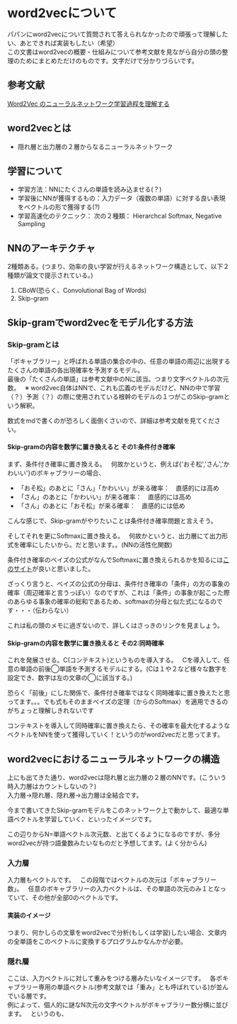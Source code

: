 # word2vecについて  
パパンにword2vecについて質問されて答えられなかったので頑張って理解したい、あとできれば実装もしたい（希望）  
この文書はword2vecの概要・仕組みについて参考文献を見ながら自分の頭の整理のためにまとめただけのものです。文字だけで分かりづらいです。  

## 参考文献  
[Word2Vec のニューラルネットワーク学習過程を理解する](http://tkengo.github.io/blog/2016/05/09/understand-how-to-learn-word2vec/)  

## word2vecとは  
- 隠れ層と出力層の２層からなるニューラルネットワーク  

## 学習について  
- 学習方法：NNにたくさんの単語を読み込ませる(？)  
- 学習後にNNが獲得するもの：入力データ（複数の単語）に対する良い表現をベクトルの形で獲得する(?)  
- 学習高速化のテクニック： 次の２種類： Hierarchcal Softmax, Negative Sampling  

## NNのアーキテクチャ  
2種類ある。(つまり、効率の良い学習が行えるネットワーク構造として、以下２種類が論文で提示されている。)  
1. CBoW(恐らく、Convolutional Bag of Words)  
2. Skip-gram  

## Skip-gramでword2vecをモデル化する方法      
### Skip-gramとは  
「ボキャブラリー」と呼ばれる単語の集合の中の、任意の単語の周辺に出現するたくさんの単語の各出現確率を予測するモデル。  
最後の「たくさんの単語」は参考文献中のNに該当。つまり文字ベクトルの次元数。  
※ word2vec自体はNNで、これも広義のモデルだけど、NNの中で学習（？）予測（？）の際に使用されている根幹のモデルの１つがこのSkip-gramという解釈。  

数式をmdで書くのが恐ろしく面倒くさいので、詳細は参考文献を見てください。  

#### Skip-gramの内容を数学に置き換えると その1:条件付き確率    
まず、条件付き確率に置き換える。  
何故かというと、例えば{'おそ松','さん','かわいい'}のボキャブラリーの場合、  
- 「おそ松」のあとに「さん」「かわいい」が来る確率：　直感的には高め  
- 「さん」のあとに「かわいい」が来る確率：　直感的には高め  
- 「さん」のあとに「おそ松」が来る確率：　直感的には低め  

こんな感じで、Skip-gramがやりたいことは条件付き確率問題と言えそう。  

そしてそれを更にSoftmaxに置き換える。  
何故かというと、出力層にて出力形式を確率にしたいから。だと思います。。(NNの活性化関数)      

条件付き確率のベイズの公式がなんでSoftmaxに置き換えられるかを知るには[このサイト](http://owatank.hatenablog.com/entry/2017/11/03/151956)が良いと思いました。  

ざっくり言うと、ベイズの公式の分母は、条件付き確率の「条件」の方の事象の確率（周辺確率と言うっぽい）なのですが、これは「条件」の事象が起こった際のあらゆる事象の確率の総和であるため、softmaxの分母と似た式になるのです・・・（伝わらない）  

これは私の頭のメモに過ぎないので、詳しくはさっきのリンクを見ましょう。  

#### Skip-gramの内容を数学に置き換えると その2:同時確率
これを発展させる。C(コンテキスト)というものを導入する。  
Cを導入して、任意の単語の前後◯単語を予測するモデルにする。(Cは１や２など様々な数字を設定でき、数字は左の文章の◯に該当する。)  

恐らく「前後」にした関係で、条件付き確率ではなく同時確率に置き換えたと思ってます。。。でも式もそのままベイズの定理（からのSoftmax）を適用できるのがちょっと理解しきれないです    

コンテキストを導入して同時確率に置き換えたら、その確率を最大化するようなベクトルをNNを使って獲得していく！というのがword2vecだと思ってます。  


## word2vecにおけるニューラルネットワークの構造  
上にも出てきた通り、word2vecは隠れ層と出力層の２層のNNです。(こういう時入力層はカウントしないの？)  
入力層→隠れ層、隠れ層→出力層は全結合です。  

今まで書いてきたSkip-gramモデルをこのネットワーク上で動かして、最適な単語ベクトルを学習していく、といったイメージです。  

この辺りからN=単語ベクトル次元数、と出てくるようになるのですが、多分word2vecが持つ語彙数みたいなものだと予想してます。(よく分からん)  

### 入力層  
入力層もベクトルです。  
この段階ではベクトルの次元は「ボキャブラリー数」。  
任意のボキャブラリーの入力ベクトルは、その単語の次元のみ１となっていて、その他が全部0のベクトルです。  

#### 実装のイメージ  
つまり、何かしらの文章をword2vecで分析(もしくは学習)したい場合、文章内の全単語をこのベクトルに変換するプログラムかなんかが必要。    

### 隠れ層  
ここは、入力ベクトルに対して重みをつける層みたいなイメージです。  
各ボキャブラリー専用の単語ベクトル(参考文献では「重み」とも呼ばれている)が並んでいる層です。  
例によって、個人的に謎なN次元の文字ベクトルがボキャブラリー数分横に並びます。  
というのも、



